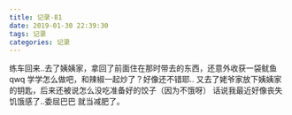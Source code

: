 ```yaml
---
title: 记录-81
date: 2019-01-30 22:39:30
tags: 记录
categories: 记录
---
```

练车回来..去了姨姨家，拿回了前面住在那时带去的东西，还意外收获一袋鱿鱼qwq 学学怎么做吧，和辣椒一起炒了？好像还不错耶..
又去了姥爷家放下姨姨家的钥匙，后来还被说怎么没吃准备好的饺子（因为不饿呀）
话说我最近好像丧失饥饿感了..委屈巴巴 就当减肥了。
